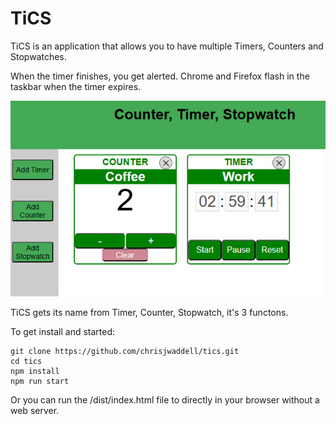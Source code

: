 # TiCS
TiCS is an application that allows you to have multiple Timers, Counters and Stopwatches.

When the timer finishes, you get alerted. Chrome and Firefox flash in the taskbar when the timer expires.

![TiCS](https://github.com/chrisjwaddell/tics/blob/main/src/tics.jpg)


TiCS gets its name from Timer, Counter, Stopwatch, it's 3 functons. 

To get install and started:
```
git clone https://github.com/chrisjwaddell/tics.git
cd tics
npm install
npm run start
```

Or you can run the /dist/index.html file to directly in your browser without a web server.





